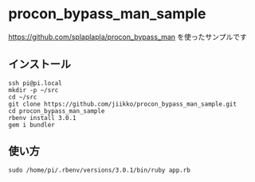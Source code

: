 # procon_bypass_man_sample
https://github.com/splaplapla/procon_bypass_man を使ったサンプルです

## インストール
```
ssh pi@pi.local
mkdir -p ~/src
cd ~/src
git clone https://github.com/jiikko/procon_bypass_man_sample.git
cd procon_bypass_man_sample
rbenv install 3.0.1
gem i bundler
```

## 使い方
```shell
sudo /home/pi/.rbenv/versions/3.0.1/bin/ruby app.rb
```

<!--
### webインタフェース

```shell
sudo /home/pi/.rbenv/versions/3.0.1/bin/ruby web.rb
```

systemdのserviceとして登録することsshが要らなくなります

* Open http://pi.local:9090

-->
